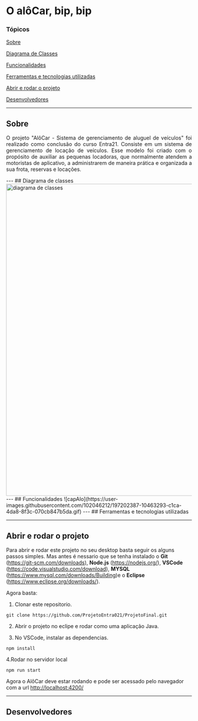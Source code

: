 <h1 align="left">O alôCar, bip, bip</h1> 

### Tópicos 

[Sobre](#sobre)

[Diagrama de Classes](#diagrama-de-classes)

[Funcionalidades](#funcionalidades)

[Ferramentas e tecnologias utilizadas](#ferramentas-utilizadas)

[Abrir e rodar o projeto](#abrir-e-rodar-o-projeto)

[Desenvolvedores](#desenvolvedores)

---
## Sobre 	
 <p align="justify">O projeto "AlôCar - Sistema de gerenciamento de aluguel de veículos" foi realizado como conclusão do curso Entra21. Consiste em um sistema de gerenciamento de locação de veículos. Esse modelo foi criado com o  propósito de auxiliar as pequenas locadoras, que normalmente atendem a motoristas de aplicativo, a administrarem de maneira prática e organizada a sua frota, reservas e locações. </p>
---
## Diagrama de classes

<img width="844" alt="diagrama de classes" src="https://user-images.githubusercontent.com/102046212/197194108-7e0aa9d2-159a-4225-b503-614ef1f4057d.png">
---
## Funcionalidades
![capAlo](https://user-images.githubusercontent.com/102046212/197202387-10463293-c1ca-4da8-8f3c-070cb847b5da.gif)
---
## Ferramentas e tecnologias utilizadas

---
## Abrir e rodar o projeto
Para abrir e rodar este projeto no seu desktop basta seguir os alguns passos simples. Mas antes é nessario que se tenha instalado o **Git** (https://git-scm.com/downloads), **Node.js** (https://nodejs.org/), **VSCode** (https://code.visualstudio.com/download), **MYSQL** (https://www.mysql.com/downloads/Building)e o **Eclipse** (https://www.eclipse.org/downloads/). 

Agora basta:

1. Clonar este repositorio.

 `git clone https://github.com/ProjetoEntra021/ProjetoFinal.git`
 
2. Abrir o projeto no eclipe e rodar como uma aplicação Java.

3. No VSCode, instalar as dependencias.

 `npm install`

4.Rodar no servidor local

 `npm run start`
 
 Agora o AlôCar deve estar rodando e pode ser acessado pelo navegador com a url [http://localhost:4200/]([http://localhost:4200/)

---
## Desenvolvedores



